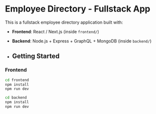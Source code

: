 # Employee Directory - Fullstack App

This is a fullstack employee directory application built with:

- **Frontend**: React / Next.js (inside `frontend/`)
- **Backend**: Node.js + Express + GraphQL + MongoDB (inside `backend/`)

- ## Getting Started

### Frontend
```bash
cd frontend
npm install
npm run dev

cd backend
npm install
npm run dev
